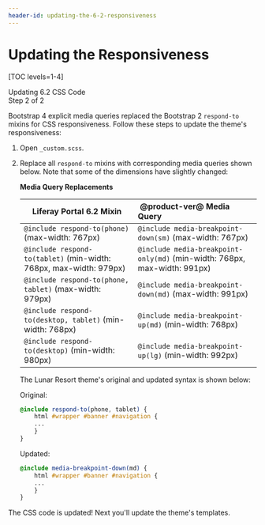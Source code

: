 ```yaml
---
header-id: updating-the-6-2-responsiveness
---
```


# Updating the Responsiveness

[TOC levels=1-4]

<div class="learn-path-step">
    <p>Updating 6.2 CSS Code<br>Step 2 of 2</p>
</div>

Bootstrap 4 explicit media queries replaced the Bootstrap 2 `respond-to` mixins
for CSS responsiveness. Follow these steps to update the theme's responsiveness:

1.  Open `_custom.scss`.

2.  Replace all `respond-to` mixins with corresponding media queries shown
    below. Note that some of the dimensions have slightly changed:

    **Media Query Replacements**

    | Liferay Portal 6.2 Mixin                            |  &nbsp;@product-ver@ Media Query                                     |
    -------------------------------------- |:---------------------------------------------------------- |
    `@include respond-to(phone)` (max-width: 767px)          | `@include media-breakpoint-down(sm)` (max-width: 767px)              |
    `@include respond-to(tablet)` (min-width: 768px, max-width: 979px)          | `@include media-breakpoint-only(md)` (min-width: 768px, max-width: 991px)                |
    `@include respond-to(phone, tablet)` (max-width: 979px) | `@include media-breakpoint-down(md)` (max-width: 991px)      |
    `@include respond-to(desktop, tablet)` (min-width: 768px) | `@include media-breakpoint-up(md)` (min-width: 768px)                                     |
    `@include respond-to(desktop)` (min-width: 980px)        | `@include media-breakpoint-up(lg)` (min-width: 992px)          |

    The Lunar Resort theme's original and updated syntax is shown below:

    Original:

    ```scss
    @include respond-to(phone, tablet) {
        html #wrapper #banner #navigation {
        ...
        }
    }
    ```

    Updated:

    ```scss
    @include media-breakpoint-down(md) {
        html #wrapper #banner #navigation {
        ...
        }
    }
    ```

The CSS code is updated! Next you'll update the theme's templates. 

